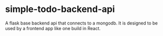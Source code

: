# simple-todo-backend-api
A flask base backend api that connects to a mongodb. It is designed to be used by a frontend app like one build in React.
